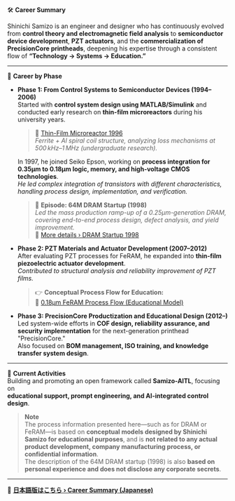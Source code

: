 🛠️ **Career Summary**

Shinichi Samizo is an engineer and designer who has continuously evolved from **control theory and electromagnetic field analysis** to **semiconductor device development**, **PZT actuators**, and the **commercialization of PrecisionCore printheads**, deepening his expertise through a consistent flow of **“Technology → Systems → Education.”**

---

📘 **Career by Phase**

- **Phase 1: From Control Systems to Semiconductor Devices (1994–2006)**  
  Started with **control system design using MATLAB/Simulink** and conducted early research on **thin-film microreactors** during his university years.  
  > 🧪 [Thin-Film Microreactor 1996](https://samizo-aitl.github.io/Edusemi-Plus/archive/in1996/thinfilm_microreactor.html)  
  > *Ferrite + Al spiral coil structure, analyzing loss mechanisms at 500 kHz–1 MHz (undergraduate research).*

  In 1997, he joined Seiko Epson, working on **process integration for 0.35μm to 0.18μm logic, memory, and high-voltage CMOS technologies**.  
  *He led complex integration of transistors with different characteristics, handling process design, implementation, and verification.*

  > 🧩 **Episode: 64M DRAM Startup (1998)**  
  > *Led the mass production ramp-up of a 0.25μm-generation DRAM, covering end-to-end process design, defect analysis, and yield improvement.*  
  > 🔗 [More details › DRAM Startup 1998](https://samizo-aitl.github.io/Edusemi-Plus/archive/in1998/DRAM_Startup_64M_1998.html)

- **Phase 2: PZT Materials and Actuator Development (2007–2012)**  
  After evaluating PZT processes for FeRAM, he expanded into **thin-film piezoelectric actuator development**.  
  *Contributed to structural analysis and reliability improvement of PZT films.*

  > 👉 **Conceptual Process Flow for Education:**  
  > 📘 [0.18μm FeRAM Process Flow (Educational Model)](https://github.com/Samizo-AITL/Edusemi-v4x/blob/main/d_chapter1_memory_technologies/0.18um_FeRAM_ProcessFlow.md)

- **Phase 3: PrecisionCore Productization and Educational Design (2012–)**  
  Led system-wide efforts in **COF design, reliability assurance, and security implementation** for the next-generation printhead "PrecisionCore."  
  Also focused on **BOM management, ISO training, and knowledge transfer system design**.

---

🎯 **Current Activities**  
Building and promoting an open framework called **Samizo-AITL**, focusing on  
**educational support, prompt engineering, and AI-integrated control design**.

> **Note**  
> The process information presented here—such as for DRAM or FeRAM—is based on **conceptual models designed by Shinichi Samizo for educational purposes**, and is **not related to any actual product development, company manufacturing process, or confidential information**.  
> The description of the 64M DRAM startup (1998) is also **based on personal experience and does not disclose any corporate secrets**.

---

🔗 **[日本語版はこちら › Career Summary (Japanese)](./career-summary.md)**
